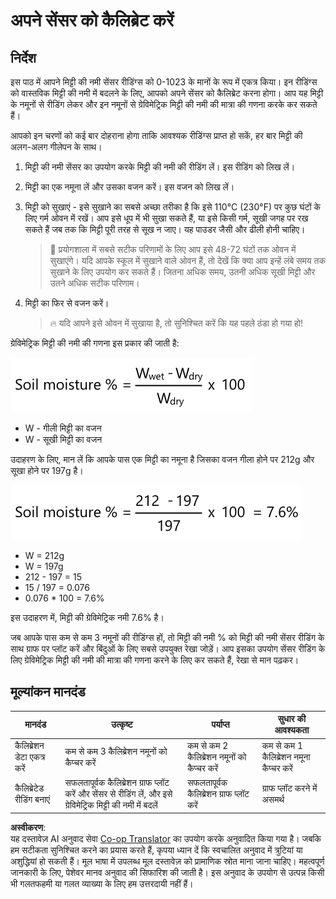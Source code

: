 <!--
CO_OP_TRANSLATOR_METADATA:
{
  "original_hash": "506d21b544d5de47406c89ad496a21cd",
  "translation_date": "2025-08-25T17:01:46+00:00",
  "source_file": "2-farm/lessons/2-detect-soil-moisture/assignment.md",
  "language_code": "hi"
}
-->
# अपने सेंसर को कैलिब्रेट करें

## निर्देश

इस पाठ में आपने मिट्टी की नमी सेंसर रीडिंग्स को 0-1023 के मानों के रूप में एकत्र किया। इन रीडिंग्स को वास्तविक मिट्टी की नमी में बदलने के लिए, आपको अपने सेंसर को कैलिब्रेट करना होगा। आप यह मिट्टी के नमूनों से रीडिंग लेकर और इन नमूनों से ग्रेविमेट्रिक मिट्टी की नमी की मात्रा की गणना करके कर सकते हैं।

आपको इन चरणों को कई बार दोहराना होगा ताकि आवश्यक रीडिंग्स प्राप्त हो सकें, हर बार मिट्टी की अलग-अलग गीलेपन के साथ।

1. मिट्टी की नमी सेंसर का उपयोग करके मिट्टी की नमी की रीडिंग लें। इस रीडिंग को लिख लें।

1. मिट्टी का एक नमूना लें और उसका वजन करें। इस वजन को लिख लें।

1. मिट्टी को सुखाएं - इसे सुखाने का सबसे अच्छा तरीका है कि इसे 110°C (230°F) पर कुछ घंटों के लिए गर्म ओवन में रखें। आप इसे धूप में भी सुखा सकते हैं, या इसे किसी गर्म, सूखी जगह पर रख सकते हैं जब तक कि मिट्टी पूरी तरह से सूख न जाए। यह पाउडर जैसी और ढीली होनी चाहिए।

    > 💁 प्रयोगशाला में सबसे सटीक परिणामों के लिए आप इसे 48-72 घंटों तक ओवन में सुखाएंगे। यदि आपके स्कूल में सुखाने वाले ओवन हैं, तो देखें कि क्या आप इन्हें लंबे समय तक सुखाने के लिए उपयोग कर सकते हैं। जितना अधिक समय, उतनी अधिक सूखी मिट्टी और उतने अधिक सटीक परिणाम।

1. मिट्टी का फिर से वजन करें।

    > 🔥 यदि आपने इसे ओवन में सुखाया है, तो सुनिश्चित करें कि यह पहले ठंडा हो गया हो!

ग्रेविमेट्रिक मिट्टी की नमी की गणना इस प्रकार की जाती है:

![मिट्टी की नमी % = गीली मिट्टी का वजन - सूखी मिट्टी का वजन, ÷ सूखी मिट्टी का वजन, × 100](../../../../../translated_images/gsm-calculation.6da38c6201eec14e7573bb2647aa18892883193553d23c9d77e5dc681522dfb2.hi.png)

* W - गीली मिट्टी का वजन  
* W - सूखी मिट्टी का वजन  

उदाहरण के लिए, मान लें कि आपके पास एक मिट्टी का नमूना है जिसका वजन गीला होने पर 212g और सूखा होने पर 197g है।

![गणना भरी हुई](../../../../../translated_images/gsm-calculation-example.99f9803b4f29e97668e7c15412136c0c399ab12dbba0b89596fdae9d8aedb6fb.hi.png)

* W = 212g  
* W = 197g  
* 212 - 197 = 15  
* 15 / 197 = 0.076  
* 0.076 * 100 = 7.6%  

इस उदाहरण में, मिट्टी की ग्रेविमेट्रिक नमी 7.6% है।

जब आपके पास कम से कम 3 नमूनों की रीडिंग्स हों, तो मिट्टी की नमी % को मिट्टी की नमी सेंसर रीडिंग के साथ ग्राफ पर प्लॉट करें और बिंदुओं के लिए सबसे उपयुक्त रेखा जोड़ें। आप इसका उपयोग सेंसर रीडिंग के लिए ग्रेविमेट्रिक मिट्टी की नमी की मात्रा की गणना करने के लिए कर सकते हैं, रेखा से मान पढ़कर।

## मूल्यांकन मानदंड

| मानदंड | उत्कृष्ट | पर्याप्त | सुधार की आवश्यकता |
| -------- | --------- | -------- | ----------------- |
| कैलिब्रेशन डेटा एकत्र करें | कम से कम 3 कैलिब्रेशन नमूनों को कैप्चर करें | कम से कम 2 कैलिब्रेशन नमूनों को कैप्चर करें | कम से कम 1 कैलिब्रेशन नमूना कैप्चर करें |
| कैलिब्रेटेड रीडिंग बनाएं | सफलतापूर्वक कैलिब्रेशन ग्राफ प्लॉट करें और सेंसर से रीडिंग लें, और इसे ग्रेविमेट्रिक मिट्टी की नमी में बदलें | सफलतापूर्वक कैलिब्रेशन ग्राफ प्लॉट करें | ग्राफ प्लॉट करने में असमर्थ |

**अस्वीकरण**:  
यह दस्तावेज़ AI अनुवाद सेवा [Co-op Translator](https://github.com/Azure/co-op-translator) का उपयोग करके अनुवादित किया गया है। जबकि हम सटीकता सुनिश्चित करने का प्रयास करते हैं, कृपया ध्यान दें कि स्वचालित अनुवाद में त्रुटियां या अशुद्धियां हो सकती हैं। मूल भाषा में उपलब्ध मूल दस्तावेज़ को प्रामाणिक स्रोत माना जाना चाहिए। महत्वपूर्ण जानकारी के लिए, पेशेवर मानव अनुवाद की सिफारिश की जाती है। इस अनुवाद के उपयोग से उत्पन्न किसी भी गलतफहमी या गलत व्याख्या के लिए हम उत्तरदायी नहीं हैं।